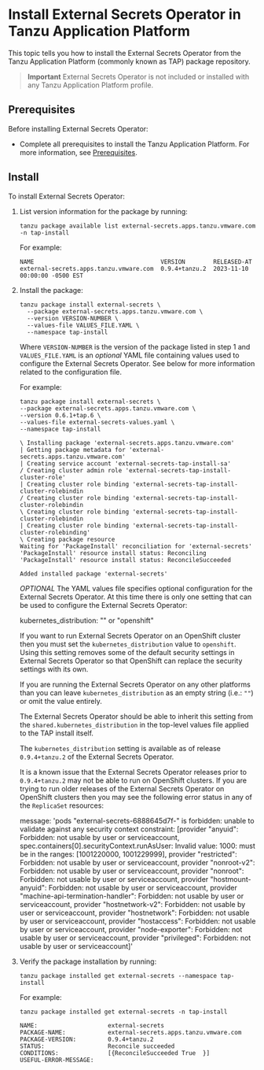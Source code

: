 # Install External Secrets Operator in Tanzu Application Platform

This topic tells you how to install the External Secrets Operator
from the Tanzu Application Platform (commonly known as TAP) package repository.

> **Important** External Secrets Operator is not included or installed with any
> Tanzu Application Platform profile.

## <a id='eso-prereqs'></a> Prerequisites

Before installing External Secrets Operator:

- Complete all prerequisites to install the Tanzu Application Platform.
For more information, see [Prerequisites](../prerequisites.md).

## <a id='eso-install'></a> Install

To install External Secrets Operator:

1. List version information for the package by running:

   ```console
   tanzu package available list external-secrets.apps.tanzu.vmware.com -n tap-install
   ```

   For example:

   ```console
   NAME                                    VERSION        RELEASED-AT
   external-secrets.apps.tanzu.vmware.com  0.9.4+tanzu.2  2023-11-10 00:00:00 -0500 EST
   ```

2. Install the package:

   ```console
   tanzu package install external-secrets \
     --package external-secrets.apps.tanzu.vmware.com \
     --version VERSION-NUMBER \
     --values-file VALUES_FILE.YAML \
     --namespace tap-install
   ```

   Where `VERSION-NUMBER` is the version of the package listed in step 1 and
   `VALUES_FILE.YAML` is an *optional* YAML file containing values used to configure the
   External Secrets Operator.  See below for more information related to the
   configuration file.

   For example:

   ```console
   tanzu package install external-secrets \
   --package external-secrets.apps.tanzu.vmware.com \
   --version 0.6.1+tap.6 \
   --values-file external-secrets-values.yaml \
   --namespace tap-install

   \ Installing package 'external-secrets.apps.tanzu.vmware.com'
   | Getting package metadata for 'external-secrets.apps.tanzu.vmware.com'
   | Creating service account 'external-secrets-tap-install-sa'
   / Creating cluster admin role 'external-secrets-tap-install-cluster-role'
   | Creating cluster role binding 'external-secrets-tap-install-cluster-rolebindin
   / Creating cluster role binding 'external-secrets-tap-install-cluster-rolebindin
   \ Creating cluster role binding 'external-secrets-tap-install-cluster-rolebindin
   | Creating cluster role binding 'external-secrets-tap-install-cluster-rolebinding'
   \ Creating package resource
   Waiting for 'PackageInstall' reconciliation for 'external-secrets'
   'PackageInstall' resource install status: Reconciling
   'PackageInstall' resource install status: ReconcileSucceeded

   Added installed package 'external-secrets'
   ```

   *OPTIONAL* The YAML values file specifies optional configuration for the
   External Secrets Operator.  At this time there is only one setting that can
   be used to configure the External Secrets Operator:

     kubernetes_distribution: "" or "openshift"

   If you want to run External Secrets Operator on an OpenShift cluster then you
   must set the `kubernetes_distribution` value to `openshift`.  Using this
   setting removes some of the default security settings in External Secrets
   Operator so that OpenShift can replace the security settings with its own.

   If you are running the External Secrets Operator on any other platforms than
   you can leave `kubernetes_distribution` as an empty string (i.e.: `""`) or
   omit the value entirely.

   The External Secrets Operator should be able to inherit this setting from the
   `shared.kubernetes_distribution` in the top-level values file applied to the
   TAP install itself.

   The `kubernetes_distribution` setting is available as of release
   `0.9.4+tanzu.2` of the External Secrets Operator.

   It is a known issue that the External Secrets Operator releases prior to
   `0.9.4+tanzu.2` may not be able to run on OpenShift clusters.  If you are
   trying to run older releases of the External Secrets Operator on OpenShift
   clusters then you may see the following error status in any of the `ReplicaSet` resources:

      message: 'pods "external-secrets-6888645d7f-" is forbidden: unable to validate
      against any security context constraint: [provider "anyuid": Forbidden: not
      usable by user or serviceaccount, spec.containers[0].securityContext.runAsUser:
      Invalid value: 1000: must be in the ranges: [1001220000, 1001229999], provider
      "restricted": Forbidden: not usable by user or serviceaccount, provider "nonroot-v2":
      Forbidden: not usable by user or serviceaccount, provider "nonroot": Forbidden:
      not usable by user or serviceaccount, provider "hostmount-anyuid": Forbidden:
      not usable by user or serviceaccount, provider "machine-api-termination-handler":
      Forbidden: not usable by user or serviceaccount, provider "hostnetwork-v2":
      Forbidden: not usable by user or serviceaccount, provider "hostnetwork": Forbidden:
      not usable by user or serviceaccount, provider "hostaccess": Forbidden: not
      usable by user or serviceaccount, provider "node-exporter": Forbidden: not usable
      by user or serviceaccount, provider "privileged": Forbidden: not usable by user
      or serviceaccount]'

3. Verify the package installation by running:

   ```console
   tanzu package installed get external-secrets --namespace tap-install
   ```

   For example:

   ```console
   tanzu package installed get external-secrets -n tap-install

   NAME:                    external-secrets
   PACKAGE-NAME:            external-secrets.apps.tanzu.vmware.com
   PACKAGE-VERSION:         0.9.4+tanzu.2
   STATUS:                  Reconcile succeeded
   CONDITIONS:              [{ReconcileSucceeded True  }]
   USEFUL-ERROR-MESSAGE:
   ```
